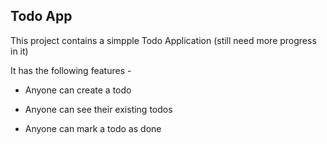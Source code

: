 
## Todo App

  

This project contains a simpple Todo Application (still need more progress in it)

  

It has the following features -

- Anyone can create a todo

- Anyone can see their existing todos

- Anyone can mark a todo as done
